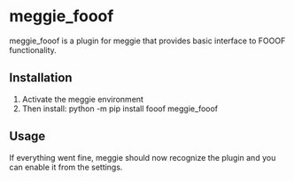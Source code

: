 # meggie\_fooof

meggie\_fooof is a plugin for meggie that provides basic interface to FOOOF functionality.

## Installation

1. Activate the meggie environment
1. Then install: python -m pip install fooof meggie\_fooof

## Usage

If everything went fine, meggie should now recognize the plugin and you can enable it from the settings.

